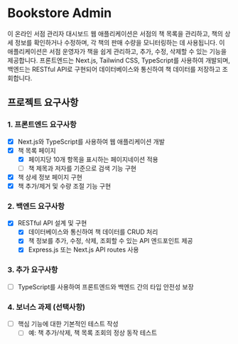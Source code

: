 # Bookstore Admin

이 온라인 서점 관리자 대시보드 웹 애플리케이션은 서점의 책 목록을 관리하고, 책의 상세 정보를 확인하거나 수정하며, 각 책의 판매 수량을 모니터링하는 데 사용됩니다. 이 애플리케이션은 서점 운영자가 책을 쉽게 관리하고, 추가, 수정, 삭제할 수 있는 기능을 제공합니다. 프론트엔드는 Next.js, Tailwind CSS, TypeScript를 사용하여 개발되며, 백엔드는 RESTful API로 구현되어 데이터베이스와 통신하여 책 데이터를 저장하고 조회합니다.

## 프로젝트 요구사항

### 1. 프론트엔드 요구사항

- [x] Next.js와 TypeScript를 사용하여 웹 애플리케이션 개발
- [x] 책 목록 페이지
  - [x] 페이지당 10개 항목을 표시하는 페이지네이션 적용
  - [ ] 책 제목과 저자를 기준으로 검색 기능 구현
- [x] 책 상세 정보 페이지 구현
- [x] 책 추가/제거 및 수량 조절 기능 구현

### 2. 백엔드 요구사항

- [x] RESTful API 설계 및 구현
  - [x] 데이터베이스와 통신하여 책 데이터를 CRUD 처리
  - [x] 책 정보를 추가, 수정, 삭제, 조회할 수 있는 API 엔드포인트 제공
  - [x] Express.js 또는 Next.js API routes 사용

### 3. 추가 요구사항

- [ ] TypeScript를 사용하여 프론트엔드와 백엔드 간의 타입 안전성 보장

### 4. 보너스 과제 (선택사항)

- [ ] 핵심 기능에 대한 기본적인 테스트 작성
  - [ ] 예: 책 추가/삭제, 책 목록 조회의 정상 동작 테스트
